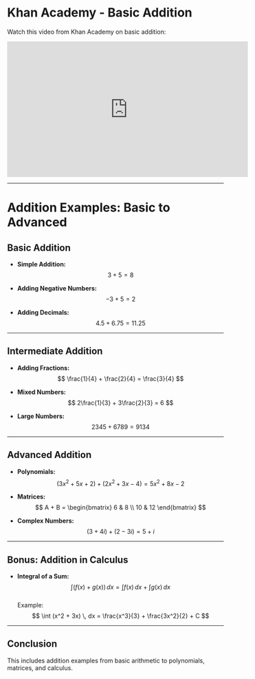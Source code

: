 # Khan Academy - Basic Addition

Watch this video from Khan Academy on basic addition:

<iframe width="560" height="315" src="https://www.youtube.com/embed/AuX7nPBqDts" frameborder="0" allow="accelerometer; autoplay; clipboard-write; encrypted-media; gyroscope; picture-in-picture" allowfullscreen></iframe>

---

# Addition Examples: Basic to Advanced

## Basic Addition

- **Simple Addition:**  
  $$ 3 + 5 = 8 $$

- **Adding Negative Numbers:**  
  $$ -3 + 5 = 2 $$

- **Adding Decimals:**  
  $$ 4.5 + 6.75 = 11.25 $$

---

## Intermediate Addition

- **Adding Fractions:**  
  $$ \frac{1}{4} + \frac{2}{4} = \frac{3}{4} $$

- **Mixed Numbers:**  
  $$ 2\frac{1}{3} + 3\frac{2}{3} = 6 $$

- **Large Numbers:**  
  $$ 2345 + 6789 = 9134 $$

---

## Advanced Addition

- **Polynomials:**  
  $$ (3x^2 + 5x + 2) + (2x^2 + 3x - 4) = 5x^2 + 8x - 2 $$

- **Matrices:**  
  $$ A + B = \begin{bmatrix} 6 & 8 \\ 10 & 12 \end{bmatrix} $$

- **Complex Numbers:**  
  $$ (3 + 4i) + (2 - 3i) = 5 + i $$

---

## Bonus: Addition in Calculus

- **Integral of a Sum:**  
  $$ \int (f(x) + g(x)) \, dx = \int f(x) \, dx + \int g(x) \, dx $$  
  Example:  
  $$ \int (x^2 + 3x) \, dx = \frac{x^3}{3} + \frac{3x^2}{2} + C $$

---

## Conclusion  
This includes addition examples from basic arithmetic to polynomials, matrices, and calculus.
